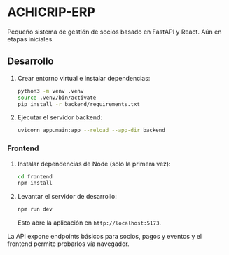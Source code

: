 # ACHICRIP-ERP


Pequeño sistema de gestión de socios basado en FastAPI y React. Aún en etapas iniciales.

## Desarrollo

1. Crear entorno virtual e instalar dependencias:
   ```bash
   python3 -m venv .venv
   source .venv/bin/activate
   pip install -r backend/requirements.txt
   ```


2. Ejecutar el servidor backend:

   ```bash
   uvicorn app.main:app --reload --app-dir backend
   ```

### Frontend

1. Instalar dependencias de Node (solo la primera vez):
   ```bash
   cd frontend
   npm install
   ```
2. Levantar el servidor de desarrollo:
   ```bash
   npm run dev
   ```
   Esto abre la aplicación en `http://localhost:5173`.

La API expone endpoints básicos para socios, pagos y eventos y el frontend permite probarlos vía navegador.

